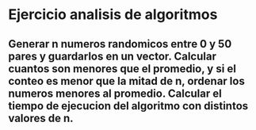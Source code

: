 # Ejercicio analisis de algoritmos

## Generar n numeros randomicos entre 0 y 50 pares y guardarlos en un vector. Calcular cuantos son menores que el promedio, y si el conteo es menor que la mitad de n, ordenar los numeros menores al promedio. Calcular el tiempo de ejecucion del algoritmo con distintos valores de n.